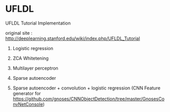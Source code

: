 # UFLDL

UFLDL Tutorial Implementation

original site : http://deeplearning.stanford.edu/wiki/index.php/UFLDL_Tutorial

1. Logistic regression

2. ZCA Whitetening

3. Multilayer perceptron

4. Sparse autoencoder

5. Sparse autoencoder + convolution + logistic regression
   (CNN Feature generator for https://github.com/gnoses/CNNObjectDetection/tree/master/GnosesConvNetConsole)

